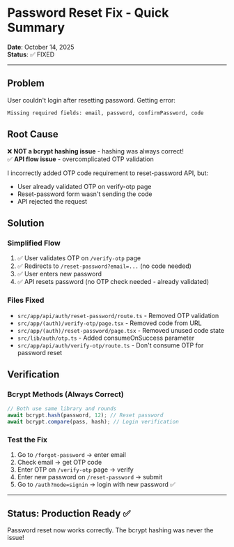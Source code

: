 # Password Reset Fix - Quick Summary

**Date**: October 14, 2025  
**Status**: ✅ FIXED

---

## Problem

User couldn't login after resetting password. Getting error:

```
Missing required fields: email, password, confirmPassword, code
```

## Root Cause

❌ **NOT a bcrypt hashing issue** - hashing was always correct!  
✅ **API flow issue** - overcomplicated OTP validation

I incorrectly added OTP code requirement to reset-password API, but:

- User already validated OTP on verify-otp page
- Reset-password form wasn't sending the code
- API rejected the request

## Solution

### Simplified Flow

1. ✅ User validates OTP on `/verify-otp` page
2. ✅ Redirects to `/reset-password?email=...` (no code needed)
3. ✅ User enters new password
4. ✅ API resets password (no OTP check needed - already validated)

### Files Fixed

- `src/app/api/auth/reset-password/route.ts` - Removed OTP validation
- `src/app/(auth)/verify-otp/page.tsx` - Removed code from URL
- `src/app/(auth)/reset-password/page.tsx` - Removed unused code state
- `src/lib/auth/otp.ts` - Added consumeOnSuccess parameter
- `src/app/api/auth/verify-otp/route.ts` - Don't consume OTP for password reset

## Verification

### Bcrypt Methods (Always Correct)

```typescript
// Both use same library and rounds
await bcrypt.hash(password, 12); // Reset password
await bcrypt.compare(pass, hash); // Login verification
```

### Test the Fix

1. Go to `/forgot-password` → enter email
2. Check email → get OTP code
3. Enter OTP on `/verify-otp` page → verify
4. Enter new password on `/reset-password` → submit
5. Go to `/auth?mode=signin` → login with new password ✅

---

## Status: Production Ready ✅

Password reset now works correctly. The bcrypt hashing was never the issue!
